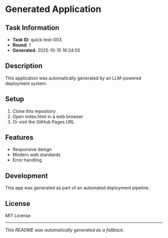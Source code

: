 # Generated Application

## Task Information
- **Task ID**: quick-test-003
- **Round**: 1
- **Generated**: 2025-10-15 16:24:55

## Description
This application was automatically generated by an LLM-powered deployment system.

## Setup
1. Clone this repository
2. Open index.html in a web browser
3. Or visit the GitHub Pages URL

## Features
- Responsive design
- Modern web standards
- Error handling

## Development
This app was generated as part of an automated deployment pipeline.

## License
MIT License

---

*This README was automatically generated as a fallback.*